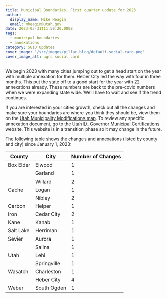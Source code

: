 ```yaml
---
title: Municipal Boundaries, First quarter update for 2023
author:
  display_name: Mike Heagin
  email: mheagin@utah.gov
date: 2023-03-31T11:59:20.000Z
tags:
  - municipal boundaries
  - annexations
category: SGID Updates
cover_image: '/src/images/pillar-blog/default-social-card.png'
cover_image_alt: ugrc social card
---
```


We begin 2023 with many cities jumping out to get a head start on the year with multiple annexation for them. Heber City led the way with four in three months. This put the state off to a good start for the year with 22 annexations already. These numbers are back to the pre-covid numbers when we were expanding state wide. We’ll have to wait and see if the trend continues.

If you are interested in your cities growth, check out all the changes and make sure your boundaries are where you think they should be, view them on the [Utah Municipality Modifications map](https://www.arcgis.com/home/webmap/viewer.html?webmap=c5ab7e0fcd514f1a9db6b8dad55bba63). To review any specific annexation document, go to the [Utah Lt. Governor Municipal Certifications](https://demosite.utah.gov/gov-entity/boundary-certifications-by-year/) website. This website is in a transition phase so it may change in the future.

The following table shows the changes and annexations (listed by county and city) since January 1, 2023:

| County    | City        | Number of Changes |
| --------- | ----------- | ----------------- |
| Box Elder | Elwood      | 1                 |
|           | Garland     | 1                 |
|           | Willard     | 2                 |
| Cache     | Logan       | 1                 |
|           | Nibley      | 2                 |
| Carbon    | Helper      | 1                 |
| Iron      | Cedar City  | 2                 |
| Kane      | Kanab       | 1                 |
| Salt Lake | Herriman    | 1                 |
| Sevier    | Aurora      | 1                 |
|           | Salina      | 1                 |
| Utah      | Lehi        | 1                 |
|           | Springville | 1                 |
| Wasatch   | Charleston  | 1                 |
|           | Heber City  | 4                 |
| Weber     | South Ogden | 1                 |
